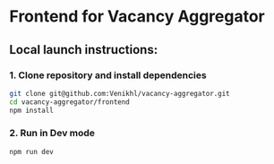 # Frontend for Vacancy Aggregator

## Local launch instructions:

### 1. Clone repository and install dependencies

```bash
git clone git@github.com:Venikhl/vacancy-aggregator.git
cd vacancy-aggregator/frontend
npm install
```

### 2. Run in Dev mode

```
npm run dev
```
